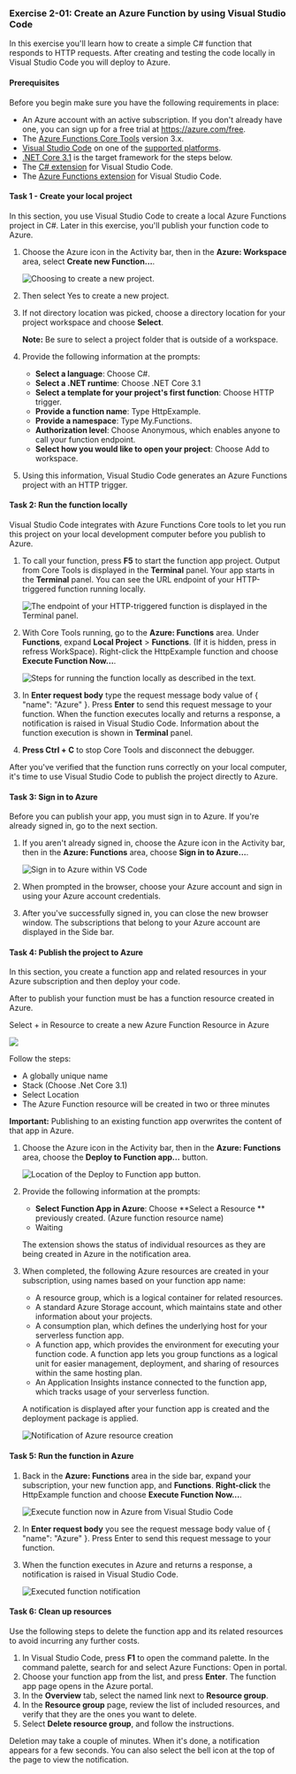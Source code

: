### Exercise 2-01: Create an Azure Function by using Visual Studio Code

In this exercise you'll learn how to create a simple C# function that responds to HTTP requests. After creating and testing the code locally in Visual Studio Code you will deploy to Azure.

#### Prerequisites

Before you begin make sure you have the following requirements in place:

- An Azure account with an active subscription. If you don't already have one, you can sign up for a free trial at https://azure.com/free.
- The [Azure Functions Core Tools](https://docs.microsoft.com/azure/azure-functions/functions-run-local#install-the-azure-functions-core-tools) version 3.x.
- [Visual Studio Code](https://code.visualstudio.com/) on one of the [supported platforms](https://code.visualstudio.com/docs/supporting/requirements#_platforms).
- [.NET Core 3.1](https://dotnet.microsoft.com/download/dotnet/3.1) is the target framework for the steps below.
- The [C# extension](https://marketplace.visualstudio.com/items?itemName=ms-dotnettools.csharp) for Visual Studio Code.
- The [Azure Functions extension](https://marketplace.visualstudio.com/items?itemName=ms-azuretools.vscode-azurefunctions) for Visual Studio Code.

#### Task 1 - Create your local project

In this section, you use Visual Studio Code to create a local Azure Functions project in C#. Later in this exercise, you'll publish your function code to Azure.

1. Choose the Azure icon in the Activity bar, then in the **Azure: Workspace** area, select **Create new Function…**.

   ![Choosing to create a new project.](../Images/02-01.png)

2. Then select Yes to create a new project.

3. If not directory location was picked, choose a directory location for your project workspace and choose **Select**.

   **Note:** Be sure to select a project folder that is outside of a workspace.

4. Provide the following information at the prompts:

   - **Select a language**: Choose C#.
   - **Select a .NET runtime**: Choose .NET Core 3.1
   - **Select a template for your project's first function**: Choose HTTP trigger.
   - **Provide a function name**: Type HttpExample.
   - **Provide a namespace**: Type My.Functions.
   - **Authorization level**: Choose Anonymous, which enables anyone to call your function endpoint.
   - **Select how you would like to open your project**: Choose Add to workspace.

5. Using this information, Visual Studio Code generates an Azure Functions project with an HTTP trigger.

#### Task 2: Run the function locally

Visual Studio Code integrates with Azure Functions Core tools to let you run this project on your local development computer before you publish to Azure.

1. To call your function, press **F5** to start the function app project. Output from Core Tools is displayed in the **Terminal** panel. Your app starts in the **Terminal** panel. You can see the URL endpoint of your HTTP-triggered function running locally.

   ![The endpoint of your HTTP-triggered function is displayed in the **Terminal** panel.](../Images/02-02.png)

2. With Core Tools running, go to the **Azure: Functions** area. Under **Functions**, expand **Local Project** > **Functions**. (If it is hidden, press in refress WorkSpace). Right-click the HttpExample function and choose **Execute Function Now…**.

   ![Steps for running the function locally as described in the text.](../Images/02-02a.png)

3. In **Enter request body** type the request message body value of { "name": "Azure" }. Press **Enter** to send this request message to your function. When the function executes locally and returns a response, a notification is raised in Visual Studio Code. Information about the function execution is shown in **Terminal** panel.

4. **Press Ctrl + C** to stop Core Tools and disconnect the debugger.

After you've verified that the function runs correctly on your local computer, it's time to use Visual Studio Code to publish the project directly to Azure.

#### Task 3: Sign in to Azure

Before you can publish your app, you must sign in to Azure. If you're already signed in, go to the next section.

1. If you aren't already signed in, choose the Azure icon in the Activity bar, then in the **Azure: Functions** area, choose **Sign in to Azure…**.

   ![Sign in to Azure within VS Code](../Images/02-02b.png)

2. When prompted in the browser, choose your Azure account and sign in using your Azure account credentials.

3. After you've successfully signed in, you can close the new browser window. The subscriptions that belong to your Azure account are displayed in the Side bar.

#### Task 4: Publish the project to Azure

In this section, you create a function app and related resources in your Azure subscription and then deploy your code.

After to publish your function must be has a function resource created in Azure. 

Select + in Resource to create a new Azure Function Resource in Azure

![](../Images/02-02d.png)

Follow the steps:

- A globally unique name
- Stack (Choose .Net Core 3.1)
- Select Location
- The Azure Function resource will be created in two or three minutes

**Important:** Publishing to an existing function app overwrites the content of that app in Azure.

1. Choose the Azure icon in the Activity bar, then in the **Azure: Functions** area, choose the **Deploy to Function app…** button.

   ![Location of the Deploy to Function app button.](../Images/02-02c.png)

2. Provide the following information at the prompts:

   - **Select Function App in Azure**: Choose **Select a Resource ** previously created. (Azure function resource name)
   - Waiting 

   The extension shows the status of individual resources as they are being created in Azure in the notification area.

   

3. When completed, the following Azure resources are created in your subscription, using names based on your function app name:

   - A resource group, which is a logical container for related resources.
   - A standard Azure Storage account, which maintains state and other information about your projects.
   - A consumption plan, which defines the underlying host for your serverless function app.
   - A function app, which provides the environment for executing your function code. A function app lets you group functions as a logical unit for easier management, deployment, and sharing of resources within the same hosting plan.
   - An Application Insights instance connected to the function app, which tracks usage of your serverless function.

   A notification is displayed after your function app is created and the deployment package is applied.

   ![Notification of Azure resource creation](../Images/02-02e.png)

#### Task 5: Run the function in Azure

1. Back in the **Azure: Functions** area in the side bar, expand your subscription, your new function app, and **Functions**. **Right-click** the HttpExample function and choose **Execute Function Now…**.

   ![Execute function now in Azure from Visual Studio Code](../Images/02-02f.png)

2. In **Enter request body** you see the request message body value of { "name": "Azure" }. Press Enter to send this request message to your function.

3. When the function executes in Azure and returns a response, a notification is raised in Visual Studio Code.

   ![Executed function notification](../Images/02-02g.png)

#### Task 6: Clean up resources

Use the following steps to delete the function app and its related resources to avoid incurring any further costs.

1. In Visual Studio Code, press **F1** to open the command palette. In the command palette, search for and select Azure Functions: Open in portal.
2. Choose your function app from the list, and press **Enter**. The function app page opens in the Azure portal.
3. In the **Overview** tab, select the named link next to **Resource group**.
4. In the **Resource group** page, review the list of included resources, and verify that they are the ones you want to delete.
5. Select **Delete resource group**, and follow the instructions.

Deletion may take a couple of minutes. When it's done, a notification appears for a few seconds. You can also select the bell icon at the top of the page to view the notification.